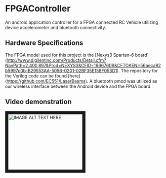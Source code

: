 # FPGAController
An android application controller for a FPGA connected RC Vehicle utilizing device accelerometer and bluetooth connectivity.

## Hardware Specifications
The FPGA model used for this project is the [Nexys3 Spartan-6 board] (http://www.digilentinc.com/Products/Detail.cfm?NavPath=2,400,897&Prod=NEXYS3&CFID=16667609&CFTOKEN=56aeca82b5997c0b-B29553AA-5056-0201-02BF35E158F053D1).
The repository for the Verilog code can be found [here] (https://github.com/EC551/LaserBeams).  A bluetooth pmod was utilized
as our wireless interface between the Android device and the FPGA board.

## Video demonstration

<a href="http://www.youtube.com/watch?feature=player_embedded&v=wvxQ6Q21o0Q
" target="_blank"><img src="http://img.youtube.com/vi/wvxQ6Q21o0Q/0.jpg" 
alt="IMAGE ALT TEXT HERE" width="240" height="180" border="10" /></a>
